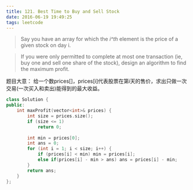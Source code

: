 ```yaml
---
title: 121. Best Time to Buy and Sell Stock
date: 2016-06-19 19:49:25
tags: leetcode
---
```


>Say you have an array for which the *i^th* element is the price of a given stock on day i.

>If you were only permitted to complete at most one transaction (ie, buy one and sell one share of the stock), design an algorithm to find the maximum profit.

题目大意：
给一个数prices[]，prices[i]代表股票在第i天的售价，求出只做一次交易(一次买入和卖出)能得到的最大收益。

```c++
class Solution {
public:
    int maxProfit(vector<int>& prices) {
        int size = prices.size();
        if (size <= 1)
            return 0;
            
        int min = prices[0];
        int ans = 0;
        for (int i = 1; i < size; i++) {
            if (prices[i] < min) min = prices[i];
            else if(prices[i] - min > ans) ans = prices[i] - min;
        }
        return ans;
    }
};
```